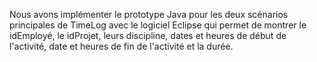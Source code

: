 Nous avons implémenter le prototype Java pour les deux scénarios principales de TimeLog avec le logiciel Eclipse qui permet de montrer le idEmployé, le idProjet, leurs discipline, dates et heures de début de l'activité, date et heures de fin de l'activité et la durée.
